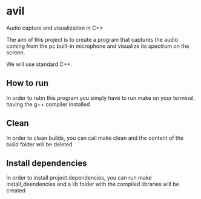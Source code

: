 # avil
Audio capture and visualization in C++

The aim of this project is to create a program that captures the
audio coming from the pc built-in microphone and visualize
its spectrum on the screen.

We will use standard C++.

## How to run
In order to rubn this program you simply have to run make on your terminal, having the g++ compiler installed

## Clean
In order to clean builds, you can call make clean and the content of the build folder will be deleted

## Install dependencies
In order to install project dependencies, you can run make install_deendencies and a lib folder with the compiled libraries will be created

